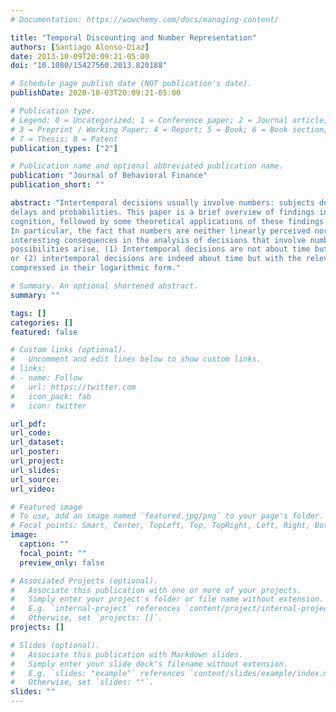 ```yaml
---
# Documentation: https://wowchemy.com/docs/managing-content/

title: "Temporal Discounting and Number Representation"
authors: [Santiago Alonso-Díaz]
date: 2013-10-09T20:09:21-05:00
doi: "10.1080/15427560.2013.820188"

# Schedule page publish date (NOT publication's date).
publishDate: 2020-10-03T20:09:21-05:00

# Publication type.
# Legend: 0 = Uncategorized; 1 = Conference paper; 2 = Journal article;
# 3 = Preprint / Working Paper; 4 = Report; 5 = Book; 6 = Book section;
# 7 = Thesis; 8 = Patent
publication_types: ["2"]

# Publication name and optional abbreviated publication name.
publication: "Journal of Behavioral Finance"
publication_short: ""

abstract: "Intertemporal decisions usually involve numbers: subjects decide between rewards, with different
delays and probabilities. This paper is a brief overview of findings in the area of number
cognition, followed by some theoretical applications of these findings in intertemporal decisions.
In particular, the fact that numbers are neither linearly perceived nor processed has
interesting consequences in the analysis of decisions that involve numbers. Two conflicting
possibilities arise, (1) Intertemporal decisions are not about time but about number comparisons,
or (2) intertemporal decisions are indeed about time but with the relevant numbers
compressed in their logarithmic form."

# Summary. An optional shortened abstract.
summary: ""

tags: []
categories: []
featured: false

# Custom links (optional).
#   Uncomment and edit lines below to show custom links.
# links:
# - name: Follow
#   url: https://twitter.com
#   icon_pack: fab
#   icon: twitter

url_pdf: 
url_code:
url_dataset:
url_poster:
url_project:
url_slides:
url_source:
url_video:

# Featured image
# To use, add an image named `featured.jpg/png` to your page's folder. 
# Focal points: Smart, Center, TopLeft, Top, TopRight, Left, Right, BottomLeft, Bottom, BottomRight.
image:
  caption: ""
  focal_point: ""
  preview_only: false

# Associated Projects (optional).
#   Associate this publication with one or more of your projects.
#   Simply enter your project's folder or file name without extension.
#   E.g. `internal-project` references `content/project/internal-project/index.md`.
#   Otherwise, set `projects: []`.
projects: []

# Slides (optional).
#   Associate this publication with Markdown slides.
#   Simply enter your slide deck's filename without extension.
#   E.g. `slides: "example"` references `content/slides/example/index.md`.
#   Otherwise, set `slides: ""`.
slides: ""
---
```

